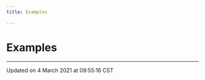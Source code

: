 ```yaml
---
title: Examples

---
```


# Examples







-------------------------------

Updated on  4 March 2021 at 09:55:16 CST
